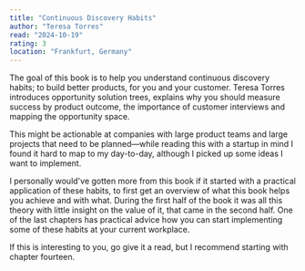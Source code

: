 ```yaml
---
title: "Continuous Discovery Habits"
author: "Teresa Torres"
read: "2024-10-19"
rating: 3
location: "Frankfurt, Germany"
---
```


The goal of this book is to help you understand continuous discovery habits; to
build better products, for you and your customer. 
Teresa Torres introduces opportunity solution trees, explains why you should
measure success by product outcome, the importance of customer interviews and
mapping the opportunity space.

This might be actionable at companies with large product teams and large
projects that need to be planned—while reading this with a startup in mind I
found it hard to map to my day-to-day, although I picked up some ideas I want
to implement.

I personally would've gotten more from this book if it started with a practical
application of these habits, to first get an overview of what this book helps
you achieve and with what. 
During the first half of the book it was all this theory with little insight on
the value of it, that came in the second half.
One of the last chapters has practical advice how you can start implementing
some of these habits at your current workplace.
 
If this is interesting to you, go give it a read, but I recommend starting with
chapter fourteen.
